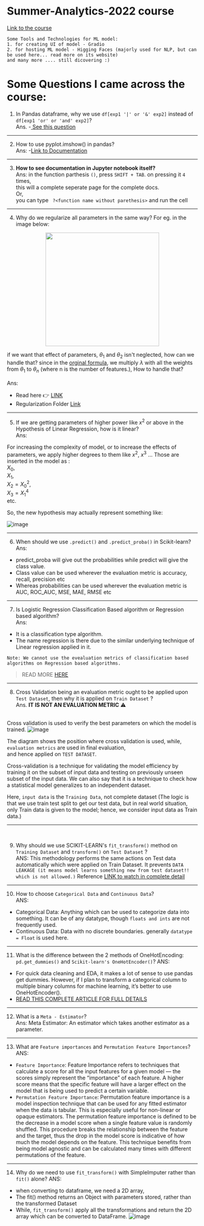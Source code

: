 # Summer-Analytics-2022 course
[Link to the course](https://iitg.ac.in/sa/caciitg/sa22/course/)


```
Some Tools and Technologies for ML model:
1. for creating UI of model - Gradio
2. for hosting ML model - Higging Faces (majorly used for NLP, but can be used here... read more on its website)
and many more .... still dicovering :)
```

# Some Questions I came across the course:

1. In Pandas dataframe, why we use `df[exp1 '|' or '&' exp2]` instead of `df[exp1 'or' or 'and' exp2]`? <br>
Ans. -[ See this question](https://stackoverflow.com/questions/21415661/logical-operators-for-boolean-indexing-in-pandas)
<hr>

2. How to use pyplot.imshow() in pandas? <br>
Ans: -[Link to Documentation](https://matplotlib.org/stable/api/_as_gen/matplotlib.pyplot.imshow.html)
<hr>

3. <strong>How to see documentation in Jupyter notebook itself?</strong> <br>
Ans:
in the function parthesis `()`, press `SHIFT + TAB`. on pressing it `4` times, <br>
this will a complete seperate page for the complete docs.<br>
Or,<br> you can type ``` ?<function name without parethesis>``` and run the cell
<hr>

4. Why do we regularize all parameters in the same way?
 For eg.
 in the image below: 
<p align="center"><img src="https://user-images.githubusercontent.com/76818035/172717818-5c174ea7-7539-4df6-8b39-af808f2b8d8c.png" height=300></p>

if we want that effect of parameters, $\theta_1$ and $\theta_2$ isn't neglected, how can we handle that? since in the [orginal formula](https://user-images.githubusercontent.com/76818035/172408291-cd0d6891-7a75-4427-abc4-3205742c9265.png), we multiply $\lambda$ with all the weights from $\theta_1$ to $\theta_n$ (where n is the number of features.), How to handle that? <br><br>
Ans: 
- Read here 👉 [LINK](https://stats.stackexchange.com/questions/230013/why-regularize-all-parameters-in-the-same-way)
- Regularization Folder [Link](./Week_3/Regularization)
<hr>

5. If we are getting parameters of higher power like $x^2$ or above in the Hypothesis of Linear Regression, how is it linear? <br>
Ans:

For increasing the complexity of model, or to increase the effects of parameters, we apply higher degrees to them like $x^2$, $x^3$ ...
Those are inserted in the model as : <br>
$X_0$,  <br> $X_1$, <br>   $X_2 = X_0^2$,  <br>   $X_3 = X_1^4$ <br>   etc.

So, the new hypothesis may actually represent something like: <br>

![image](https://user-images.githubusercontent.com/76818035/172721718-9680bc9c-2a13-48ab-ae24-3c88fd31d581.png)

<hr>

6. When should we use `.predict()` and `.predict_proba()` in Scikit-learn? <br>
Ans: 

- predict_proba will give out the probabilities while predict will give the class value.
- Class value can be used wherever the evaluation metric is accuracy, recall, precision etc
- Whereas probabilities can be used wherever the evaluation metric is AUC, ROC_AUC, MSE, MAE, RMSE etc

<hr>

7. Is Logistic Regression Classification Based algorithm or Regression based algorithm? <br>
Ans: 
- It is a classification type algorithm.
- The name regression is there due to the similar underlying technique of Linear regression applied in it.
```
Note: We cannot use the evealuation metrics of classification based algorithms on Regression based algorithms.
```
> READ MORE [HERE](https://github.com/HridayAg0102/Summer-Analytics-2022/blob/main/Week_3/Various%20Evaluation%20Metrics/README.md) 

<hr>

8. Cross Validation being an evaluation metric ought to be applied upon `Test Dataset`, then why it is applied on `Train Dataset` ? <br>
Ans. **IT IS NOT AN EVALUATION METRIC** ⚠️
<br> <br>

  Cross validation is used to verify the best parameters on which the model is trained. 
  ![image](https://user-images.githubusercontent.com/76818035/173404604-ad9ed244-605a-4a09-b52d-5d97f2453765.png)
  
  The diagram shows the position where cross validation is used, while, `evaluation metrics` are used in final evaluation,<br>
  and hence applied on `TEST DATASET`.
  
  Cross-validation is a technique for validating the model efficiency by training it on the subset of input data and testing on previously unseen subset of the input data. We can also say that it is a technique to check how a statistical model generalizes to an independent dataset.
  
  Here, `input data` is the `Training Data`, not complete dataset
  (The logic is that we use train test split to get our test data, but in real world situation, only Train data is given to the model;
  hence, we consider input data as Train data.)

<hr>

<br>

9. Why should we use SCIKIT-LEARN's `fit_transform()` method on `Training Dataset` and `transform()` on `Test Dataset` ? <br>
ANS:
This methodology performs the same actions on Test data automatically which were applied on Train Dataset.
It prevents `DATA LEAKAGE (it means model learns something new from test dataset!! which is not allowed.)`
Reference [LINK to watch in complete detail](https://youtu.be/6as06vtXNL8)

<hr>

10. How to choose `Categorical Data` and `Continuous Data`? <br>
ANS:
- Categorical Data: Anything which can be used to categorize data into something. It can be of any datatype, though `floats and ints` are not frequently used.
- Continuous Data: Data with no discrete boundaries. generally `datatype = Float` is used here.

<hr>

11. What is the difference between the 2 methods of OneHotEncoding: `pd.get_dummies()` and `Scikit-learn's OneHotEncoder()`?
ANS:
- For quick data cleaning and EDA, it makes a lot of sense to use pandas get dummies. However, if I plan to transform a categorical column to multiple binary columns for machine learning, it’s better to use OneHotEncoder().
- [READ THIS COMPLETE ARTICLE FOR FULL DETAILS](https://albertum.medium.com/preprocessing-onehotencoder-vs-pandas-get-dummies-3de1f3d77dcc)

<hr>

12. What is a `Meta - Estimator`? <br>
Ans: Meta Estimator: An estimator which takes another estimator as a parameter.

<hr>

13. What are `Feature importances` and `Permutation Feature Importances`?<br>
ANS:
- `Feature Importance`: Feature Importance refers to techniques that calculate a score for all the input features for a given model — the scores simply represent the “importance” of each feature. A higher score means that the specific feature will have a larger effect on the model that is being used to predict a certain variable.
- `Permutation Feature Importance`: Permutation feature importance is a model inspection technique that can be used for any fitted estimator when the data is tabular. This is especially useful for non-linear or opaque estimators. The permutation feature importance is defined to be the decrease in a model score when a single feature value is randomly shuffled. This procedure breaks the relationship between the feature and the target, thus the drop in the model score is indicative of how much the model depends on the feature. This technique benefits from being model agnostic and can be calculated many times with different permutations of the feature.

<hr>

14. Why do we need to use `fit_transform()` with SimpleImputer rather than `fit()` alone?
ANS: 
- when converting to dataframe, we need a 2D array,
- The fit() method returns an Object with parameters stored, rather than the transformed Dataset
- While, `fit_transform()` apply all the transformations and return the 2D array which can be converted to DataFrame.
![image](https://user-images.githubusercontent.com/76818035/174331715-8288572a-8715-4929-9279-42066632a630.png)




